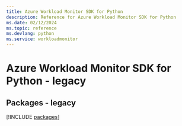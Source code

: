 ```yaml
---
title: Azure Workload Monitor SDK for Python
description: Reference for Azure Workload Monitor SDK for Python
ms.date: 02/12/2024
ms.topic: reference
ms.devlang: python
ms.service: workloadmonitor
---
```

# Azure Workload Monitor SDK for Python - legacy
## Packages - legacy
[!INCLUDE [packages](workload-monitor-index.md)]